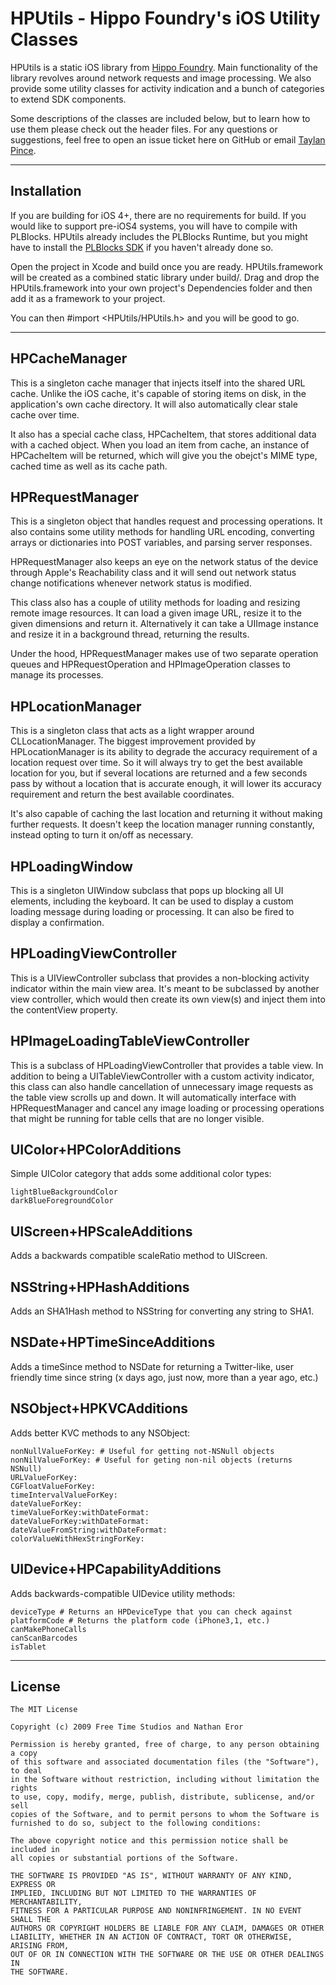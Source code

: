 HPUtils - Hippo Foundry's iOS Utility Classes
=============================================

HPUtils is a static iOS library from [Hippo Foundry](http://hippofoundry.com). 
Main functionality of the library revolves around network requests and image 
processing. We also provide some utility classes for activity indication and a 
bunch of categories to extend SDK components.

Some descriptions of the classes are included below, but to learn how to use 
them please check out the header files. For any questions or suggestions, 
feel free to open an issue ticket here on GitHub or email [Taylan Pince](mailto:taylan@hippofoundry.com).

* * *

Installation
------------

If you are building for iOS 4+, there are no requirements for build. If you 
would like to support pre-iOS4 systems, you will have to compile with PLBlocks. 
HPUtils already includes the PLBlocks Runtime, but you might have to install 
the [PLBlocks SDK](http://code.google.com/p/plblocks/) if you haven't already 
done so.

Open the project in Xcode and build once you are ready. HPUtils.framework will 
be created as a combined static library under build/. Drag and drop the 
HPUtils.framework into your own project's Dependencies folder and then add it 
as a framework to your project.

You can then #import <HPUtils/HPUtils.h> and you will be good to go.

* * *

HPCacheManager
--------------

This is a singleton cache manager that injects itself into the shared URL cache. 
Unlike the iOS cache, it's capable of storing items on disk, in the application's 
own cache directory. It will also automatically clear stale cache over time.

It also has a special cache class, HPCacheItem, that stores additional data 
with a cached object. When you load an item from cache, an instance of 
HPCacheItem will be returned, which will give you the obejct's MIME type, 
cached time as well as its cache path.


HPRequestManager
----------------

This is a singleton object that handles request and processing operations. It 
also contains some utility methods for handling URL encoding, converting 
arrays or dictionaries into POST variables, and parsing server responses.

HPRequestManager also keeps an eye on the network status of the device through 
Apple's Reachability class and it will send out network status change 
notifications whenever network status is modified.

This class also has a couple of utility methods for loading and resizing 
remote image resources. It can load a given image URL, resize it to the given 
dimensions and return it. Alternatively it can take a UIImage instance and 
resize it in a background thread, returning the results.

Under the hood, HPRequestManager makes use of two separate operation queues 
and HPRequestOperation  and HPImageOperation classes to manage its processes.


HPLocationManager
-----------------

This is a singleton class that acts as a light wrapper around CLLocationManager. 
The biggest improvement provided by HPLocationManager is its ability to 
degrade the accuracy requirement of a location request over time. So it will 
always try to get the best available location for you, but if several locations 
are returned and a few seconds pass by without a location that is accurate 
enough, it will lower its accuracy requirement and return the best available 
coordinates.

It's also capable of caching the last location and returning it without making
further requests. It doesn't keep the location manager running constantly, 
instead opting to turn it on/off as necessary.


HPLoadingWindow
---------------

This is a singleton UIWindow subclass that pops up blocking all UI elements, 
including the keyboard. It can be used to display a custom loading message 
during loading or processing. It can also be fired to display a confirmation.


HPLoadingViewController
-----------------------

This is a UIViewController subclass that provides a non-blocking activity 
indicator within the main view area. It's meant to be subclassed by another 
view controller, which would then create its own view(s) and inject them 
into the contentView property.


HPImageLoadingTableViewController
---------------------------------

This is a subclass of HPLoadingViewController that provides a table view. In 
addition to being a UITableViewController with a custom activity indicator, 
this class can also handle cancellation of unnecessary image requests as the 
table view scrolls up and down. It will automatically interface with 
HPRequestManager and cancel any image loading or processing operations that 
might be running for table cells that are no longer visible.


UIColor+HPColorAdditions
------------------------

Simple UIColor category that adds some additional color types:

	lightBlueBackgroundColor
	darkBlueForegroundColor


UIScreen+HPScaleAdditions
-------------------------

Adds a backwards compatible scaleRatio method to UIScreen.


NSString+HPHashAdditions
------------------------

Adds an SHA1Hash method to NSString for converting any string to SHA1.


NSDate+HPTimeSinceAdditions
---------------------------

Adds a timeSince method to NSDate for returning a Twitter-like, user friendly 
time since string (x days ago, just now, more than a year ago, etc.)


NSObject+HPKVCAdditions
-----------------------

Adds better KVC methods to any NSObject:

	nonNullValueForKey: # Useful for getting not-NSNull objects
	nonNilValueForKey: # Useful for geting non-nil objects (returns NSNull)
	URLValueForKey:
	CGFloatValueForKey:
	timeIntervalValueForKey:
	dateValueForKey:
	timeValueForKey:withDateFormat:
	dateValueForKey:withDateFormat:
	dateValueFromString:withDateFormat:
	colorValueWithHexStringForKey:


UIDevice+HPCapabilityAdditions
------------------------------

Adds backwards-compatible UIDevice utility methods:

	deviceType # Returns an HPDeviceType that you can check against
	platformCode # Returns the platform code (iPhone3,1, etc.)
	canMakePhoneCalls
	canScanBarcodes
	isTablet


* * *


License
-------

    The MIT License
    
    Copyright (c) 2009 Free Time Studios and Nathan Eror
    
    Permission is hereby granted, free of charge, to any person obtaining a copy
    of this software and associated documentation files (the "Software"), to deal
    in the Software without restriction, including without limitation the rights
    to use, copy, modify, merge, publish, distribute, sublicense, and/or sell
    copies of the Software, and to permit persons to whom the Software is
    furnished to do so, subject to the following conditions:
    
    The above copyright notice and this permission notice shall be included in
    all copies or substantial portions of the Software.
    
    THE SOFTWARE IS PROVIDED "AS IS", WITHOUT WARRANTY OF ANY KIND, EXPRESS OR
    IMPLIED, INCLUDING BUT NOT LIMITED TO THE WARRANTIES OF MERCHANTABILITY,
    FITNESS FOR A PARTICULAR PURPOSE AND NONINFRINGEMENT. IN NO EVENT SHALL THE
    AUTHORS OR COPYRIGHT HOLDERS BE LIABLE FOR ANY CLAIM, DAMAGES OR OTHER
    LIABILITY, WHETHER IN AN ACTION OF CONTRACT, TORT OR OTHERWISE, ARISING FROM,
    OUT OF OR IN CONNECTION WITH THE SOFTWARE OR THE USE OR OTHER DEALINGS IN
    THE SOFTWARE.
